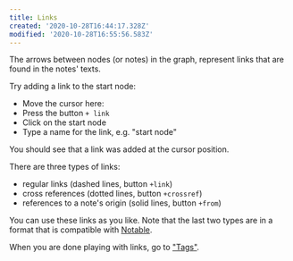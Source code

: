 ```yaml
---
title: Links
created: '2020-10-28T16:44:17.328Z'
modified: '2020-10-28T16:55:56.583Z'
---
```


The arrows between nodes (or notes) in the graph,
represent links that are found in the notes' texts.

Try adding a link to the start node:
- Move the cursor here:
- Press the button `+ link`
- Click on the start node
- Type a name for the link, e.g. "start node"

You should see that a link was added at the cursor position.

There are three types of links:
- regular links (dashed lines, button `+link`)
- cross references (dotted lines, button `+crossref`)
- references to a note's origin (solid lines, button `+from`)

You can use these links as you like.
Note that the last two types are in a format that is compatible with [Notable](https://notable.app).

When you are done playing with links, go to ["Tags"](Tags.md).